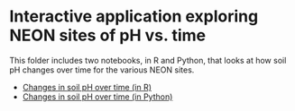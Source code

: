 # Interactive application exploring NEON sites of pH vs. time

This folder includes two notebooks, in R and Python, that looks at how soil pH changes over time for the various NEON sites.
 
- [Changes in soil pH over time (in R)](https://github.com/microbiomedata/notebook_hackathons/blob/main/NEON_ph_by_time/R/NEON_data_exploration.md)
- [Changes in soil pH over time (in Python)](https://nbviewer.org/github/microbiomedata/notebook_hackathons/blob/main/NEON_ph_by_time/python/neon_time_series_data_with_map.ipynb)
